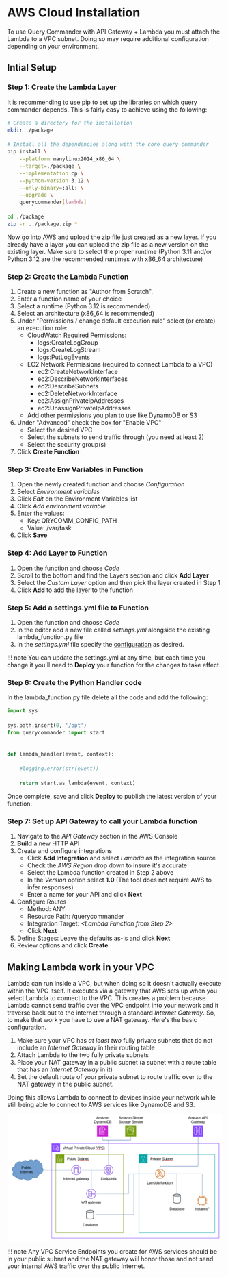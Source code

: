 # AWS Cloud Installation

To use Query Commander with API Gateway + Lambda you must attach the Lambda to a VPC subnet.  Doing so may require additional configuration depending on your environment.

## Intial Setup

### Step 1: Create the Lambda Layer

It is recommending to use pip to set up the libraries on which query commander depends.  This is fairly easy to achieve using the following:

``` bash
# Create a directory for the installation
mkdir ./package  

# Install all the dependencies along with the core query commander
pip install \
    --platform manylinux2014_x86_64 \
    --target=./package \
    --implementation cp \
    --python-version 3.12 \
    --only-binary=:all: \
    --upgrade \
    querycommander[lambda]

cd ./package
zip -r ../package.zip *
```

Now go into AWS and upload the zip file just created as a new layer.  If you already have a layer you can upload the zip file as a new version on the existing layer.  Make sure to select the proper runtime (Python 3.11 and/or Python 3.12 are the recommended runtimes with x86_64 architecture)

### Step 2: Create the Lambda Function

1. Create a new function as "Author from Scratch".
2. Enter a function name of your choice
3. Select a runtime (Python 3.12 is recommended)
4. Select an architecture (x86_64 is recommended)
5. Under "Permissions / change default execution rule" select (or create) an execution role:
    - CloudWatch Required Permissions:
        - logs:CreateLogGroup
        - logs:CreateLogStream
        - logs:PutLogEvents
    - EC2 Network Permissions (required to connect Lambda to a VPC)
        - ec2:CreateNetworkInterface
        - ec2:DescribeNetworkInterfaces
        - ec2:DescribeSubnets
        - ec2:DeleteNetworkInterface
        - ec2:AssignPrivateIpAddresses
        - ec2:UnassignPrivateIpAddresses
    - Add other permissions you plan to use like DynamoDB or S3
6. Under "Advanced" check the box for "Enable VPC"
    - Select the desired VPC
    - Select the subnets to send traffic through (you need at least 2)
    - Select the security group(s)
7. Click **Create Function**

### Step 3: Create Env Variables in Function

1. Open the newly created function and choose *Configuration*
2. Select *Environment variables*
3. Click *Edit* on the Environment Variables list
4. Click *Add environment variable*
5. Enter the values:
    - Key: QRYCOMM_CONFIG_PATH
    - Value: /var/task
6. Click **Save**

### Step 4: Add Layer to Function

1. Open the function and choose *Code*
2. Scroll to the bottom and find the Layers section and click **Add Layer**
3. Select the *Custom Layer* option and then pick the layer created in Step 1
4. Click **Add** to add the layer to the function

### Step 5: Add a settings.yml file to Function

1. Open the function and choose *Code*
2. In the editor add a new file called *settings.yml* alongside the existing lambda_function.py file
3. In the *settings.yml* file specify the [configuration](../configuration/basic.md) as desired.

!!! note
    You can update the settings.yml at any time, but each time you change it you'll need to **Deploy** your function for the changes to take effect.

### Step 6: Create the Python Handler code

In the lambda_function.py file delete all the code and add the following:

``` python
import sys

sys.path.insert(0, '/opt')
from querycommander import start


def lambda_handler(event, context):
 
    #logging.error(str(event))

    return start.as_lambda(event, context)
```

Once complete, save and click **Deploy** to publish the latest version of your function.

### Step 7: Set up API Gateway to call your Lambda function

1. Navigate to the *API Gateway* section in the AWS Console
2. **Build** a new HTTP API
3. Create and configure integrations
    - Click **Add Integration** and select *Lambda* as the integration source
    - Check the *AWS Region* drop down to insure it's accurate
    - Select the Lambda function created in Step 2 above
    - In the *Version* option select **1.0** (The tool does not require AWS to infer responses)
    - Enter a name for your API and click **Next**
4. Configure Routes
    - Method: ANY
    - Resource Path:  /querycommander
    - Integration Target:  *&lt;Lambda Function from Step 2&gt;*
    - Click **Next**
5. Define Stages:  Leave the defaults as-is and click **Next**
6. Review options and click **Create**

## Making Lambda work in your VPC

Lambda can run inside a VPC, but when doing so it doesn't actually execute within the VPC itself.  It executes via a gateway that AWS sets up when you select Lambda to connect to the VPC.  This creates a problem because Lambda cannot send traffic over the VPC endpoint into your network and it traverse back out to the internet through a standard *Internet Gateway*.  So, to make that work you have to use a NAT gateway.  Here's the basic configuration.

1. Make sure your VPC has *at least two* fully private subnets that do not include an *Internet Gateway* in their routing table
2. Attach Lambda to the two fully private subnets
3. Place your NAT gateway in a public subnet (a subnet with a route table that has an *Internet Gateway* in it)
4. Set the default route of your private subnet to route traffic over to the NAT gateway in the public subnet.

Doing this allows Lambda to connect to devices inside your network while still being able to connect to AWS services like DynamoDB and S3.

![API Gateway Network Diagram](../images/aws_api_gtwy_network.png)

!!! note
    Any VPC Service Endpoints you create for AWS services should be in your public subnet and the NAT gateway will honor those and not send your internal AWS traffic over the public Internet.